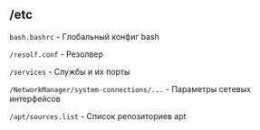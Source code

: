 ## /etc

```bash.bashrc``` - Глобальный конфиг bash

```/resolf.conf``` - Резолвер

```/services``` - Службы и их порты

```/NetworkManager/system-connections/...``` - Параметры сетевых интерфейсов

```/apt/sources.list``` - Список репозиториев apt

